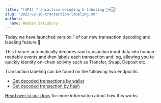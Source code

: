 ```yaml
---
title: "[API] Transaction decoding & labeling 🔣➡🆒"
slug: "2023-02-16-transaction-labeling.md"
authors:
  name: Reuben Salisbury
---
```


Today we have launched version 1 of our new transaction decoding and labeling feature 🥳

This feature automatically decodes raw transaction input data into human-readable events and then labels each transaction and log, allowing you to quickly identify on-chain activity such as Transfer, Swap, Deposit etc.

Transaction labeling can be found on the following two endpoints:

- [Get decoded transactions by wallet](/web3-data-api/evm/reference/get-decoded-wallet-transaction)
- [Get decoded transaction by hash](/web3-data-api/evm/reference/get-decoded-transaction)

[Head over to our docs](https://docs.moralis.io/web3-data-api/transaction-labelling) for more information about how this works.
